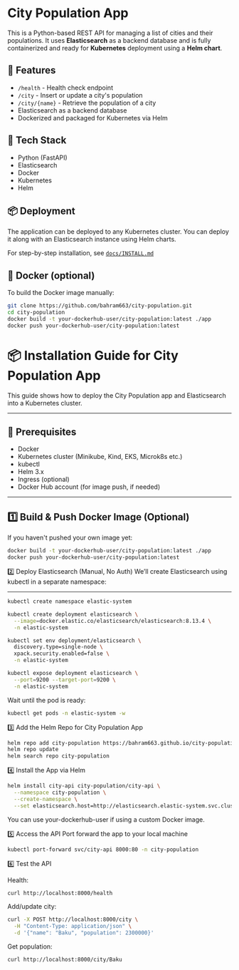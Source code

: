 # City Population App

This is a Python-based REST API for managing a list of cities and their populations. It uses **Elasticsearch** as a backend database and is fully containerized and ready for **Kubernetes** deployment using a **Helm chart**.

## 🔧 Features

- `/health` - Health check endpoint
- `/city` - Insert or update a city's population
- `/city/{name}` - Retrieve the population of a city
- Elasticsearch as a backend database
- Dockerized and packaged for Kubernetes via Helm

## 🚀 Tech Stack

- Python (FastAPI)
- Elasticsearch
- Docker
- Kubernetes
- Helm

## 📦 Deployment

The application can be deployed to any Kubernetes cluster. You can deploy it along with an Elasticsearch instance using Helm charts.

For step-by-step installation, see [`docs/INSTALL.md`](docs/INSTALL.md)

## 🐳 Docker (optional)

To build the Docker image manually:

```bash
git clone https://github.com/bahram663/city-population.git
cd city-population
docker build -t your-dockerhub-user/city-population:latest ./app
docker push your-dockerhub-user/city-population:latest
```


# 📦 Installation Guide for City Population App

This guide shows how to deploy the City Population app and Elasticsearch into a Kubernetes cluster.

---

## 🧱 Prerequisites

- Docker
- Kubernetes cluster (Minikube, Kind, EKS, Microk8s etc.)
- kubectl
- Helm 3.x
- Ingress (optional)
- Docker Hub account (for image push, if needed)

---


## 1️⃣ Build & Push Docker Image (Optional)

If you haven't pushed your own image yet:
```bash
docker build -t your-dockerhub-user/city-population:latest ./app
docker push your-dockerhub-user/city-population:latest
```

2️⃣ Deploy Elasticsearch (Manual, No Auth)
We’ll create Elasticsearch using kubectl in a separate namespace:


---
```bash
kubectl create namespace elastic-system

kubectl create deployment elasticsearch \
  --image=docker.elastic.co/elasticsearch/elasticsearch:8.13.4 \
  -n elastic-system

kubectl set env deployment/elasticsearch \
  discovery.type=single-node \
  xpack.security.enabled=false \
  -n elastic-system

kubectl expose deployment elasticsearch \
  --port=9200 --target-port=9200 \
  -n elastic-system
```
Wait until the pod is ready:
```bash
kubectl get pods -n elastic-system -w
```

3️⃣ Add the Helm Repo for City Population App
```bash
helm repo add city-population https://bahram663.github.io/city-population/charts
helm repo update
helm search repo city-population
```
4️⃣ Install the App via Helm

```bash
helm install city-api city-population/city-api \
  --namespace city-population \
  --create-namespace \
  --set elasticsearch.host=http://elasticsearch.elastic-system.svc.cluster.local:9200
```
You can use your-dockerhub-user if using a custom Docker image.

5️⃣ Access the API
Port forward the app to your local machine


```bash
kubectl port-forward svc/city-api 8000:80 -n city-population
```
6️⃣ Test the API

Health:

```bash
curl http://localhost:8000/health
```

Add/update city:


```bash
curl -X POST http://localhost:8000/city \
  -H "Content-Type: application/json" \
  -d '{"name": "Baku", "population": 2300000}'
```
Get population:


```bash
curl http://localhost:8000/city/Baku
```
